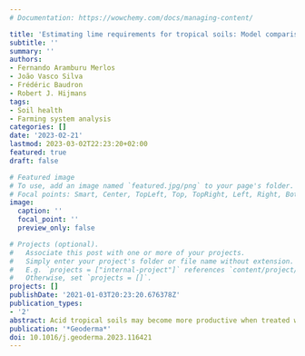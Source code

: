 ```yaml
---
# Documentation: https://wowchemy.com/docs/managing-content/

title: 'Estimating lime requirements for tropical soils: Model comparison and development' 
subtitle: ''
summary: ''
authors:
- Fernando Aramburu Merlos
- João Vasco Silva
- Frédéric Baudron
- Robert J. Hijmans
tags:
- Soil health
- Farming system analysis
categories: []
date: '2023-02-21'
lastmod: 2023-03-02T22:23:20+02:00
featured: true
draft: false

# Featured image
# To use, add an image named `featured.jpg/png` to your page's folder.
# Focal points: Smart, Center, TopLeft, Top, TopRight, Left, Right, BottomLeft, Bottom, BottomRight.
image:
  caption: ''
  focal_point: ''
  preview_only: false

# Projects (optional).
#   Associate this post with one or more of your projects.
#   Simply enter your project's folder or file name without extension.
#   E.g. `projects = ["internal-project"]` references `content/project/deep-learning/index.md`.
#   Otherwise, set `projects = []`.
projects: []
publishDate: '2021-01-03T20:23:20.676378Z'
publication_types:
- '2'
abstract: Acid tropical soils may become more productive when treated with agricultural lime, but optimal lime rates have yet to be determined in many tropical regions. In these regions, lime rates can be estimated with lime requirement models based on widely available soil data. We reviewed seven of these models and introduced a new model (LiTAS). We evaluated the models' ability to predict the amount of lime needed to reach a target change in soil chemical properties with data from four soil incubation studies covering 31 soil types. Two foundational models, one targeting acidity saturation and the other targeting base saturation, were more accurate than the five models that were derived from them, while the LiTAS model was the most accurate. The models were used to estimate lime requirements for 303 African soil samples. We found large differences in the estimated lime rates depending on the target soil chemical property of the model. Therefore, an important first step in formulating liming recommendations is to clearly identify the soil property of interest and the target value that needs to be reached. While the LiTAS model can be useful for strategic research, more information on acidity-related problems other than aluminum toxicity is needed to comprehensively assess the benefits of liming."
publication: '*Geoderma*'
doi: 10.1016/j.geoderma.2023.116421
---
```

